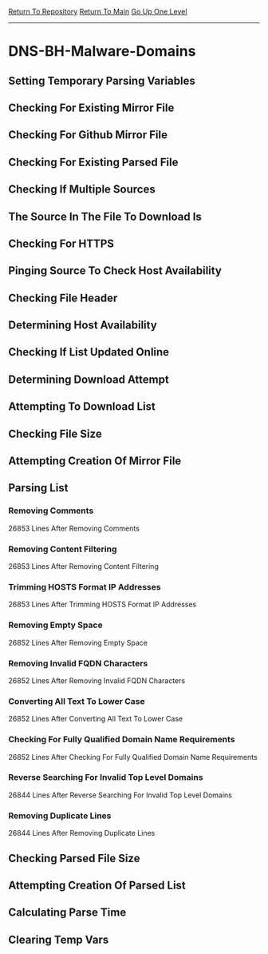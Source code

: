 [Return To Repository](https://github.com/deathbybandaid/piholeparser/)
[Return To Main](https://github.com/deathbybandaid/piholeparser/blob/master/RecentRunLogs/Mainlog.md)
[Go Up One Level](https://github.com/deathbybandaid/piholeparser/blob/master/RecentRunLogs/TopLevelScripts/30-Processing-External-Blacklists.md)
____________________________________
# DNS-BH-Malware-Domains
## Setting Temporary Parsing Variables
## Checking For Existing Mirror File
## Checking For Github Mirror File
## Checking For Existing Parsed File
## Checking If Multiple Sources
## The Source In The File To Download Is
## Checking For HTTPS
## Pinging Source To Check Host Availability
## Checking File Header
## Determining Host Availability
## Checking If List Updated Online
## Determining Download Attempt
## Attempting To Download List
## Checking File Size
## Attempting Creation Of Mirror File
## Parsing List
### Removing Comments
26853 Lines After Removing Comments
### Removing Content Filtering
26853 Lines After Removing Content Filtering
### Trimming HOSTS Format IP Addresses
26853 Lines After Trimming HOSTS Format IP Addresses
### Removing Empty Space
26852 Lines After Removing Empty Space
### Removing Invalid FQDN Characters
26852 Lines After Removing Invalid FQDN Characters
### Converting All Text To Lower Case
26852 Lines After Converting All Text To Lower Case
### Checking For Fully Qualified Domain Name Requirements
26852 Lines After Checking For Fully Qualified Domain Name Requirements
### Reverse Searching For Invalid Top Level Domains
26844 Lines After Reverse Searching For Invalid Top Level Domains
### Removing Duplicate Lines
26844 Lines After Removing Duplicate Lines
## Checking Parsed File Size
## Attempting Creation Of Parsed List
## Calculating Parse Time
## Clearing Temp Vars
